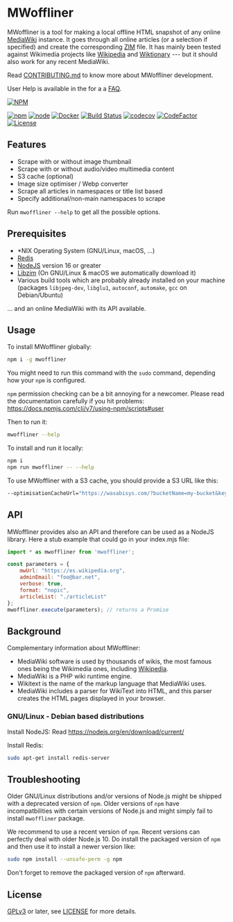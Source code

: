 # MWoffliner

MWoffliner is a tool for making a local offline HTML snapshot of any
online [MediaWiki](https://mediawiki.org) instance. It goes through
all online articles (or a selection if specified) and create the
corresponding [ZIM](https://openzim.org) file. It has mainly been
tested against Wikimedia projects like
[Wikipedia](https://wikipedia.org) and
[Wiktionary](https://wiktionary.org) --- but it should also work for
any recent MediaWiki.

Read [CONTRIBUTING.md](./CONTRIBUTING.md) to know more about
MWoffliner development.

User Help is available in the for a a
[FAQ](https://github.com/openzim/mwoffliner/wiki/Frequently-Asked-Questions).

[![NPM](https://nodei.co/npm/mwoffliner.png)](https://www.npmjs.com/package/mwoffliner)

[![npm](https://img.shields.io/npm/v/mwoffliner.svg)](https://www.npmjs.com/package/mwoffliner)
[![node](https://img.shields.io/node/v/mwoffliner.svg)](https://www.npmjs.com/package/mwoffliner)
[![Docker](https://ghcr-badge.deta.dev/openzim/mwoffliner/latest_tag?label=container)](https://ghcr.io/openzim/mwoffliner)
[![Build Status](https://github.com/openzim/mwoffliner/workflows/CI/badge.svg?query=branch%3Amain)](https://github.com/openzim/mwoffliner/actions/workflows/ci.yml?query=branch%3Amain)
[![codecov](https://codecov.io/gh/openzim/mwoffliner/branch/main/graph/badge.svg)](https://codecov.io/gh/openzim/mwoffliner)
[![CodeFactor](https://www.codefactor.io/repository/github/openzim/mwoffliner/badge)](https://www.codefactor.io/repository/github/openzim/mwoffliner)
[![License](https://img.shields.io/npm/l/mwoffliner.svg)](LICENSE)

## Features

- Scrape with or without image thumbnail
- Scrape with or without audio/video multimedia content
- S3 cache (optional)
- Image size optimiser / Webp converter
- Scrape all articles in namespaces or title list based
- Specify additional/non-main namespaces to scrape

Run `mwoffliner --help` to get all the possible options.

## Prerequisites

- *NIX Operating System (GNU/Linux, macOS, ...)
- [Redis](https://redis.io/)
- [NodeJS](https://nodejs.org/en/) version 16 or greater
- [Libzim](https://github.com/openzim/libzim) (On GNU/Linux & macOS we automatically download it)
- Various build tools which are probably already installed on your
  machine (packages `libjpeg-dev`, `libglu1`, `autoconf`, `automake`, `gcc` on
  Debian/Ubuntu)

... and an online MediaWiki with its API available.

## Usage

To install MWoffliner globally:
```bash
npm i -g mwoffliner
```

You might need to run this command with the `sudo` command, depending
how your `npm` is configured.

`npm` permission checking can be a bit annoying for a
newcomer. Please read the documentation carefully if you hit
problems: https://docs.npmjs.com/cli/v7/using-npm/scripts#user

Then to run it:
```bash
mwoffliner --help
```

To install and run it locally:
```bash
npm i
npm run mwoffliner -- --help
```

To use MWoffliner with a S3 cache, you should provide a S3 URL like
this:
```bash
--optimisationCacheUrl="https://wasabisys.com/?bucketName=my-bucket&keyId=my-key-id&secretAccessKey=my-sac"
```

## API

MWoffliner provides also an API and therefore can be used as a NodeJS
library. Here a stub example that could go in your index.mjs file:
```javascript
import * as mwoffliner from 'mwoffliner';

const parameters = {
    mwUrl: "https://es.wikipedia.org",
    adminEmail: "foo@bar.net",
    verbose: true,
    format: "nopic",
    articleList: "./articleList"
};
mwoffliner.execute(parameters); // returns a Promise
```

## Background

Complementary information about MWoffliner:

* MediaWiki software is used by thousands of wikis, the most
  famous ones being the Wikimedia ones, including [Wikipedia](https://wikipedia.org).
* MediaWiki is a PHP wiki runtime engine.
* Wikitext is the name of the markup language that MediaWiki uses.
* MediaWiki includes a parser for WikiText into HTML, and this
  parser creates the HTML pages displayed in your browser.

### GNU/Linux - Debian based distributions

Install NodeJS:
Read https://nodejs.org/en/download/current/

Install Redis:
```bash
sudo apt-get install redis-server
```

## Troubleshooting

Older GNU/Linux distributions and/or versions of Node.js might be
shipped with a deprecated version of `npm`. Older versions of `npm`
have incompatbilities with certain versions of Node.js and might
simply fail to install `mwoffliner` package.

We recommend to use a recent version of `npm`. Recent versions can
perfectly deal with older Node.js 10. Do install the packaged
version of `npm` and then use it to install a newer version like:

```bash
sudo npm install --unsafe-perm -g npm
```

Don't forget to remove the packaged version of `npm` afterward.

License
-------

[GPLv3](https://www.gnu.org/licenses/gpl-3.0) or later, see
[LICENSE](LICENSE) for more details.
